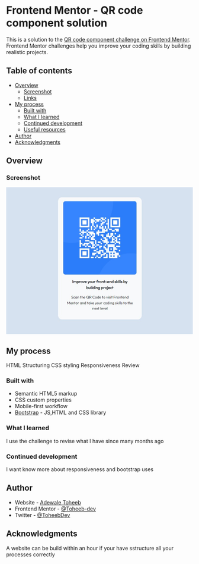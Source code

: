 # Frontend Mentor - QR code component solution

This is a solution to the [QR code component challenge on Frontend Mentor](https://www.frontendmentor.io/challenges/qr-code-component-iux_sIO_H). Frontend Mentor challenges help you improve your coding skills by building realistic projects. 

## Table of contents

- [Overview](#overview)
  - [Screenshot](#screenshot)
  - [Links](#links)
- [My process](#my-process)
  - [Built with](#built-with)
  - [What I learned](#what-i-learned)
  - [Continued development](#continued-development)
  - [Useful resources](#useful-resources)
- [Author](#author)
- [Acknowledgments](#acknowledgments)

## Overview

### Screenshot

![](./screenshot.jpg)

## My process
HTML Structuring
CSS styling
Responsiveness
Review
### Built with

- Semantic HTML5 markup
- CSS custom properties
- Mobile-first workflow
- [Bootstrap](https://getbootstrap.com/) - JS,HTML and CSS library

### What I learned

I use the challenge to revise what I have since many months ago

### Continued development

I want know more about responsiveness and bootstrap uses

## Author

- Website - [Adewale Toheeb](https://linkedin/in/ToheebDev)
- Frontend Mentor - [@Toheeb-dev](https://www.frontendmentor.io/profile/Toheeb-dev)
- Twitter - [@ToheebDev](https://twitter.com/ToheebDev)

## Acknowledgments

A website can be build within an hour if your have sstructure all your processes correctly

